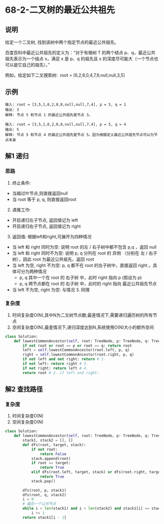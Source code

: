 # 68-2-二叉树的最近公共祖先

## 说明
给定一个二叉树, 找到该树中两个指定节点的最近公共祖先。

百度百科中最近公共祖先的定义为：“对于有根树 T 的两个结点 p、q，最近公共祖先表示为一个结点 x，满足 x 是 p、q 的祖先且 x 的深度尽可能大（一个节点也可以是它自己的祖先）。”

例如，给定如下二叉搜索树:  root = [6,2,8,0,4,7,9,null,null,3,5]

## 示例
```
输入: root = [3,5,1,6,2,0,8,null,null,7,4], p = 5, q = 1
输出: 3
解释: 节点 5 和节点 1 的最近公共祖先是节点 3。

输入: root = [3,5,1,6,2,0,8,null,null,7,4], p = 5, q = 4
输出: 5
解释: 节点 5 和节点 4 的最近公共祖先是节点 5。因为根据定义最近公共祖先节点可以为节点本身
```

## 解1 递归

### 思路
1. 终止条件:
- 当越过叶节点,则直接返回null
- 当 root 等于 p, q, 则直接返回root 
2. 递推工作:
- 开启递归左子节点, 返回值记为 left 
- 开启递归右子节点, 返回值记为 right 
3. 返回值: 根据left和right,可展开为四种情况
- 当 left 和 right 同时为空: 说明 root 的左 / 右子树中都不包含 p,q ，返回 null
- 当 left 和 right 同时不为空: 说明 p, q 分列在 root 的 异侧 （分别在 左 / 右子树），因此 root 为最近公共祖先，返回 root
- 当 left 为空, right 不为空: p, q 都不在 root 的左子树中，直接返回 right 。具体可分为两种情况
    - p, q 其中一个在 root 的 右子树 中，此时 right 指向 p (假设为 p)
    - p, q 两节点都在 root 的 右子树 中，此时的 right 指向 最近公共祖先节点
- 当 left 不为空, right 为空: 与情况 3. 同理

### 复杂度
1. 时间复杂度O(N),其中N为二叉树节点数;最差情况下,需要递归遍历树的所有节点
2. 空间复杂度O(N),最差情况下,递归深度达到N,系统使用O(N)大小的额外空间

```python
class Solution:
    def lowestCommonAncestor(self, root: TreeNode, p: TreeNode, q: TreeNode) -> TreeNode:
        if not root or root == p or root == q: return root
        left = self.lowestCommonAncestor(root.left, p, q)
        right = self.lowestCommonAncestor(root.right, p, q)
        if not left and not right: return # 1.
        if not left: return right # 3.
        if not right: return left # 4.
        return root # 2. if left and right:
```

## 解2 查找路径

### 复杂度
1. 时间复杂度O(N)
2. 空间复杂度O(N)

```python
class Solution:
    def lowestCommonAncestor(self, root: TreeNode, p: TreeNode, q: TreeNode) -> TreeNode:
        stack1, stack2 = [], []
        def dfs(root, target, stack):
            if not root:
                return False
            stack.append(root)
            if root == target:
                return True
            elif dfs(root.left, target, stack) or dfs(root.right, target, stack):
                return True
            stack.pop()
        
        dfs(root, p, stack1)
        dfs(root, q, stack2)
        i = 0
        # 最后一个公共节点
        while i < len(stack1) and i < len(stack2) and stack1[i] == stack2[i]:
            i += 1
        return stack1[i - 1]
```